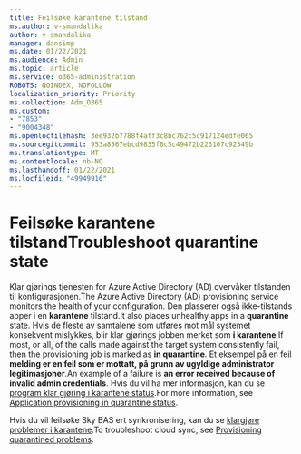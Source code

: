 ```yaml
---
title: Feilsøke karantene tilstand
ms.author: v-smandalika
author: v-smandalika
manager: dansimp
ms.date: 01/22/2021
ms.audience: Admin
ms.topic: article
ms.service: o365-administration
ROBOTS: NOINDEX, NOFOLLOW
localization_priority: Priority
ms.collection: Adm_O365
ms.custom:
- "7853"
- "9004348"
ms.openlocfilehash: 3ee932b7788f4aff3c8bc762c5c917124edfe065
ms.sourcegitcommit: 953a8567ebcd9835f8c5c49472b223107c92549b
ms.translationtype: MT
ms.contentlocale: nb-NO
ms.lasthandoff: 01/22/2021
ms.locfileid: "49949916"
---
```

# <a name="troubleshoot-quarantine-state"></a><span data-ttu-id="3fd28-102">Feilsøke karantene tilstand</span><span class="sxs-lookup"><span data-stu-id="3fd28-102">Troubleshoot quarantine state</span></span>

<span data-ttu-id="3fd28-103">Klar gjørings tjenesten for Azure Active Directory (AD) overvåker tilstanden til konfigurasjonen.</span><span class="sxs-lookup"><span data-stu-id="3fd28-103">The Azure Active Directory (AD) provisioning service monitors the health of your configuration.</span></span> <span data-ttu-id="3fd28-104">Den plasserer også ikke-tilstands apper i en **karantene** tilstand.</span><span class="sxs-lookup"><span data-stu-id="3fd28-104">It also places unhealthy apps in a **quarantine** state.</span></span> <span data-ttu-id="3fd28-105">Hvis de fleste av samtalene som utføres mot mål systemet konsekvent mislykkes, blir klar gjørings jobben merket som **i karantene**.</span><span class="sxs-lookup"><span data-stu-id="3fd28-105">If most, or all, of the calls made against the target system consistently fail, then the provisioning job is marked as **in quarantine**.</span></span> <span data-ttu-id="3fd28-106">Et eksempel på en feil **melding er en feil som er mottatt, på grunn av ugyldige administrator legitimasjoner**.</span><span class="sxs-lookup"><span data-stu-id="3fd28-106">An example of a failure is **an error received because of invalid admin credentials**.</span></span> <span data-ttu-id="3fd28-107">Hvis du vil ha mer informasjon, kan du se [program klar gjøring i karantene status](https://docs.microsoft.com/azure/active-directory/app-provisioning/application-provisioning-quarantine-status).</span><span class="sxs-lookup"><span data-stu-id="3fd28-107">For more information, see [Application provisioning in quarantine status](https://docs.microsoft.com/azure/active-directory/app-provisioning/application-provisioning-quarantine-status).</span></span>

<span data-ttu-id="3fd28-108">Hvis du vil feilsøke Sky BAS ert synkronisering, kan du se [klargjøre problemer i karantene](https://docs.microsoft.com/azure/active-directory/cloud-sync/how-to-troubleshoot#provisioning-quarantined-problems).</span><span class="sxs-lookup"><span data-stu-id="3fd28-108">To troubleshoot cloud sync, see [Provisioning quarantined problems](https://docs.microsoft.com/azure/active-directory/cloud-sync/how-to-troubleshoot#provisioning-quarantined-problems).</span></span> 
